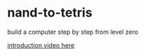 # nand-to-tetris
build a computer step by step from level zero

[introduction video here](http://www.ted.com/talks/shimon_schocken_the_self_organizing_computer_course)